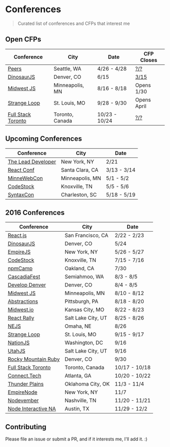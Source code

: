 # Conferences

> Curated list of conferences and CFPs that interest me

## Open CFPs

Conference                | City                   | Date          | CFP Closes
------------------------- | ---------------------- | ------------- | -------------
[Peers][34]               | Seattle, WA            | 4/26 - 4/28   | [?/?][35]
[DinosaurJS][19]          | Denver, CO             | 6/15          | [3/15][38]
[Midwest JS][21]          | Minneapolis, MN        | 8/16 - 8/18   | Opens 1/30
[Strange Loop][27]        | St. Louis, MO          | 9/28 - 9/30   | Opens April
[Full Stack Toronto][40]  | Toronto, Canada        | 10/23 - 10/24 | [?/?][41]

## Upcoming Conferences

Conference                | City                   | Date
------------------------- | ---------------------- | -------------
[The Lead Developer][31]  | New York, NY           | 2/21
[React Conf][39]          | Santa Clara, CA        | 3/13 - 3/14
[MinneWebCon][33]         | Minneapolis, MN        | 5/1 - 5/2
[CodeStock][20]           | Knoxville, TN          | 5/5 - 5/6
[SyntaxCon][36]           | Charleston, SC         | 5/18 - 5/19

## 2016 Conferences

Conference                | City                   | Date
------------------------- | ---------------------- | -------------
[React.js][30]            | San Francisco, CA      | 2/22 - 2/23
[DinosaurJS][19]          | Denver, CO             | 5/24
[EmpireJS][23]            | New York, NY           | 5/26 - 5/27
[CodeStock][20]           | Knoxville, TN          | 7/15 - 7/16
[npmCamp][25]             | Oakland, CA            | 7/30
[CascadiaFest][15]        | Semiahmoo, WA          | 8/3 - 8/5
[Develop Denver][16]      | Denver, CO             | 8/4 - 8/5
[Midwest JS][21]          | Minneapolis, MN        | 8/10 - 8/12
[Abstractions][26]        | Pittsburgh, PA         | 8/18 - 8/20
[Midwest.io][17]          | Kansas City, MO        | 8/22 - 8/23
[React Rally][24]         | Salt Lake City, UT     | 8/25 - 8/26
[NEJS][18]                | Omaha, NE              | 8/26
[Strange Loop][27]        | St. Louis, MO          | 9/15 - 9/17
[NationJS][1]             | Washington, DC         | 9/16
[UtahJS][22]              | Salt Lake City, UT     | 9/16
[Rocky Mountain Ruby][32] | Denver, CO             | 9/30
[Full Stack Toronto][11]  | Toronto, Canada        | 10/17 - 10/18
[Connect.Tech][3]         | Atlanta, GA            | 10/20 - 10/22
[Thunder Plains][5]       | Oklahoma City, OK      | 11/3 - 11/4
[EmpireNode][28]          | New York, NY           | 11/7
[Nodevember][7]           | Nashville, TN          | 11/20 - 11/21
[Node Interactive NA][13] | Austin, TX             | 11/29 - 12/2

## Contributing

Please file an issue or submit a PR, and if it interests me, I'll add it. :)

[1]: http://nationjs.com/
[3]: http://connect.tech/
[5]: http://thunderplainsconf.com/
[7]: http://nodevember.org/
[11]: http://fsto.co/
[13]: http://events.linuxfoundation.org/events/node-interactive
[15]: http://2016.cascadiafest.org/
[16]: https://developdenver.org/
[17]: https://midwest.io/
[18]: https://nejsconf.com/
[19]: https://dinosaurjs.org/
[20]: http://www.codestock.org/
[21]: http://midwestjs.com/
[22]: https://conf.utahjs.com/
[23]: http://2016.empirejs.org/
[24]: http://www.reactrally.com/
[25]: http://npm.camp/
[26]: http://abstractions.io/
[27]: http://www.thestrangeloop.com/
[28]: http://empirenode.org/
[30]: http://conf.reactjs.com/
[31]: http://theleaddeveloper-ny.com/
[32]: https://rockymtnruby.com/
[33]: http://minnewebcon.org/
[34]: http://peersconf.com/
[35]: https://peersconf1.typeform.com/to/ANtii2
[36]: https://2017.syntaxcon.com/
[38]: http://speak.dinosaurjs.org/events/2017
[39]: http://conf.reactjs.org/
[40]: http://2017.fsto.co/
[41]: http://2017.fsto.co/speak/
